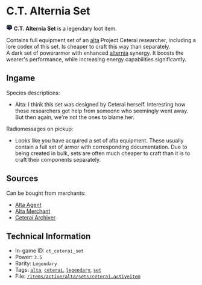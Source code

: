 # C.T. Alternia Set

<img src="https://raw.githubusercontent.com/Ceterai/Enternia/main/items/active/alta/sets/ceterai.png" alt="C.T. Alternia Set icon" loading="lazy" height="16px" width="auto" /> **C.T. Alternia Set** is a legendary loot item.

Contains full equipment set of an [alta](https://ceterai.github.io/MyEnternia/Wiki/Tags/Alta) Project Ceterai researcher, including a lore codex of this set.
Is cheaper to craft this way than separately.  
A dark set of powerarmor with enhanced [alternia](https://ceterai.github.io/MyEnternia/Wiki/Tags/Alternia) synergy. It boosts the wearer's performance, while increasing energy capabilities significantly.

## Ingame

Species descriptions:

- Alta: I think this set was designed by Ceterai herself. Interesting how these researchers got help from someone who seemingly went away. But then again, we're not the ones to blame her.

Radiomessages on pickup:

- Looks like you have acquired a set of alta equipment. These usually contain a full set of armor with corresponding documentation. Due to being created in bulk, sets are often much cheaper to craft than it is to craft their components separately.

## Sources

Can be bought from merchants:

- [Alta Agent](https://ceterai.github.io/MyEnternia/Wiki/AltaAgent)
- [Alta Merchant](https://ceterai.github.io/MyEnternia/Wiki/AltaMerchant)
- [Ceterai Archiver](https://ceterai.github.io/MyEnternia/Wiki/CeteraiArchiver)

## Technical Information

- In-game ID: `ct_ceterai_set`
- Power: `3.5`
- Rarity: `Legendary`
- Tags: [`alta`](https://ceterai.github.io/MyEnternia/Wiki/Tags/Alta), [`ceterai`](https://ceterai.github.io/MyEnternia/Wiki/Tags/Ceterai), [`legendary`](https://ceterai.github.io/MyEnternia/Wiki/Tags/Legendary), [`set`](https://ceterai.github.io/MyEnternia/Wiki/Tags/Set)
- File: [`/items/active/alta/sets/ceterai.activeitem`](https://github.com/Ceterai/Enternia/blob/main/items/active/alta/sets/ceterai.activeitem)
